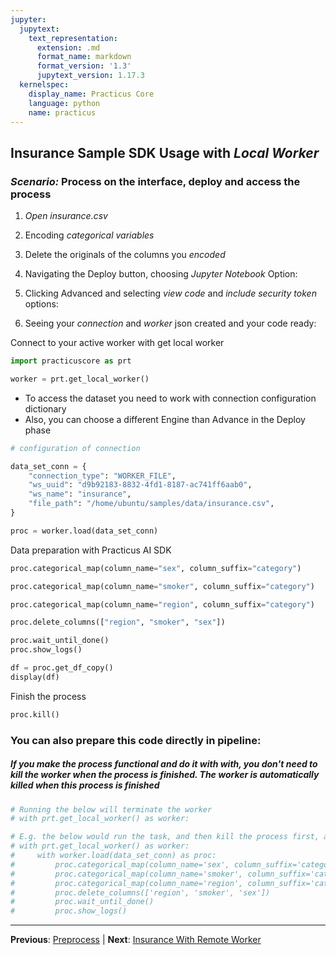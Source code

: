 ```yaml
---
jupyter:
  jupytext:
    text_representation:
      extension: .md
      format_name: markdown
      format_version: '1.3'
      jupytext_version: 1.17.3
  kernelspec:
    display_name: Practicus Core
    language: python
    name: practicus
---
```


## Insurance Sample SDK Usage with *Local Worker*
### _Scenario:_ Process on the interface, deploy and access the process

1. _Open_ *insurance.csv*
    
2. Encoding *categorical variables*

3. Delete the originals of the columns you *encoded*
    
4. Navigating the Deploy button, choosing *Jupyter Notebook* Option:

5. Clicking Advanced and selecting *view code* and *include security token* options:

6. Seeing your *connection* and *worker* json created and your code ready:


Connect to your active worker with get local worker

```python
import practicuscore as prt

worker = prt.get_local_worker()
```

- To access the dataset you need to work with connection configuration dictionary
- Also, you can choose a different Engine than Advance in the Deploy phase

```python
# configuration of connection

data_set_conn = {
    "connection_type": "WORKER_FILE",
    "ws_uuid": "d9b92183-8832-4fd1-8187-ac741ff6aab0",
    "ws_name": "insurance",
    "file_path": "/home/ubuntu/samples/data/insurance.csv",
}
```

```python
proc = worker.load(data_set_conn)
```

Data preparation with Practicus AI SDK

```python
proc.categorical_map(column_name="sex", column_suffix="category")
```

```python
proc.categorical_map(column_name="smoker", column_suffix="category")
```

```python
proc.categorical_map(column_name="region", column_suffix="category")
```

```python
proc.delete_columns(["region", "smoker", "sex"])
```

```python
proc.wait_until_done()
proc.show_logs()
```

```python
df = proc.get_df_copy()
display(df)
```

Finish the process

```python
proc.kill()
```

### You can also prepare this code directly in pipeline:
##### If you make the process functional and do it with with, you don't need to kill the worker when the process is finished. The worker is automatically killed when this process is finished

```python
# Running the below will terminate the worker
# with prt.get_local_worker() as worker:

# E.g. the below would run the task, and then kill the process first, and then the worker.
# with prt.get_local_worker() as worker:
#     with worker.load(data_set_conn) as proc:
#         proc.categorical_map(column_name='sex', column_suffix='category'),
#         proc.categorical_map(column_name='smoker', column_suffix='category'),
#         proc.categorical_map(column_name='region', column_suffix='category'),
#         proc.delete_columns(['region', 'smoker', 'sex'])
#         proc.wait_until_done()
#         proc.show_logs()
```


---

**Previous**: [Preprocess](../pre-process-data/preprocess.md) | **Next**: [Insurance With Remote Worker](insurance-with-remote-worker.md)
